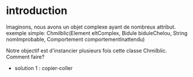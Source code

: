 # introduction

Imaginons, nous avons un objet complexe ayant de nombreux attribut.
exemple simple:
    Chmilblic(Element eltComplex, Bidule biduleChelou, String nomImprobable, Comportement comportementInattendu)
    
Notre objectif est d'instancier plusieurs fois cette classe Chmilblic. Comment faire?

- solution 1 : copier-coller
